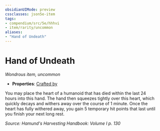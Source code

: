 ```yaml
---
obsidianUIMode: preview
cssclasses: json5e-item
tags:
- compendium/src/5e/hhhvi
- item/rarity/uncommon
aliases: 
- "Hand of Undeath"
---
```

# Hand of Undeath
*Wondrous item, uncommon*  

- **Properties**: [Crafted by](/compendium/rules/item-properties.md#Crafted%20by)

You may place the heart of a humanoid that has died within the last 24 hours into this hand. The hand then squeezes tightly over this heart, which quickly decays and withers away over the course of 1 minute. Once the heart has fully withered away, you gain 5 temporary hit points that last until you finish your next long rest.

*Source: Hamund's Harvesting Handbook: Volume I p. 130*